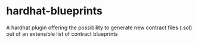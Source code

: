 # hardhat-blueprints
A hardhat plugin offering the possibility to generate new contract files (.sol) out of an extensible list of contract blueprints
